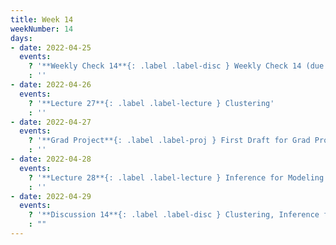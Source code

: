 ```yaml
---
title: Week 14
weekNumber: 14
days:
- date: 2022-04-25
  events:
    ? '**Weekly Check 14**{: .label .label-disc } Weekly Check 14 (due May 2)'
    : ''
- date: 2022-04-26
  events:
    ? '**Lecture 27**{: .label .label-lecture } Clustering'
    : ''
- date: 2022-04-27
  events:
    ? '**Grad Project**{: .label .label-proj } First Draft for Grad Project Due'
    : ''
- date: 2022-04-28
  events:
    ? '**Lecture 28**{: .label .label-lecture } Inference for Modeling'
    : ''
- date: 2022-04-29
  events:
    ? '**Discussion 14**{: .label .label-disc } Clustering, Inference for Modeling'
    : ""
---
```

